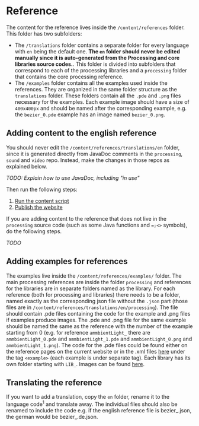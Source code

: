 # Reference

The content for the reference lives inside the `/content/references` folder. This folder has two subfolders:

- The `/translations` folder contains a separate folder for every language with `en` being the default one. **The `en` folder should never be edited manually since it is auto-generated from the Processing and core libraries source codes.**. This folder is divided into subfolders that correspond to each of the processing libraries and a `processing` folder that contains the core processing reference.
- The `/examples` folder contains all the examples used inside the references. They are organized in the same folder structure as the `translations` folder. These folders contain all the `.pde` and `.png` files necessary for the examples. Each example image should have a size of `400x400px` and should be named after the corresponding example, e.g. the `bezier_0.pde` example has an image named `bezier_0.png`.

## Adding content to the english reference

You should never edit the `/content/references/translations/en` folder, since it is generated directly from JavaDoc comments in the `processing`, `sound` and `video` repo. Instead, make the changes in those repos as explained below.

_TODO: Explain how to use JavaDoc, including "in use"_

Then run the following steps:

1. [Run the content script](/docs/content-script.md)
2. [Publish the website](/docs/publish.md)

If you are adding content to the reference that does not live in the `processing` source code (such as some Java functions and `=;<>` symbols), do the following steps.

_TODO_

## Adding examples for references

The examples live inside the `/content/references/examples/` folder. The main processing references are inside the folder `processing` and references for the libraries are in separate folders named as the library. For each reference (both for processing and libraries) there needs to be a folder, named exactly as the corresponding json file without the `.json` part (those files are in `/content/references/translations/en/processing`). The file should contain .pde files containing the code for the example and .png files if examples produce images. The .pde and .png file for the same example should be named the same as the reference with the number of the example starting from 0 (e.g. for reference `ammbientLight_` there are `ammbientLight_0.pde` and `ammbientLight_1.pde` and `ammbientLight_0.png` and `ammbientLight_1.png`). The code for the .pde files could be found either on the reference pages on the current website or in the .xml files [here](https://github.com/processing/processing-docs/tree/master/content/api_en) under the tag `<example>` (each example is under separate tag). Each library has its own folder starting with `LIB_`. Images can be found [here](https://github.com/processing/processing-docs/tree/master/content/api_media). 

## Translating the reference

If you want to add a translation, copy the `en` folder, rename it to the language code<sup>1</sup> and translate away. The individual files should also be renamed to include the code e.g. if the english reference file is bezier_.json, the german would be bezier_.de.json.
